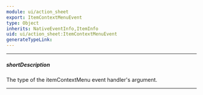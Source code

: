 ```yaml
---
module: ui/action_sheet
export: ItemContextMenuEvent
type: Object
inherits: NativeEventInfo,ItemInfo
uid: ui/action_sheet:ItemContextMenuEvent
generateTypeLink: 
---
```

---
##### shortDescription
The type of the itemContextMenu event handler's argument.

---
<!-- Description goes here -->